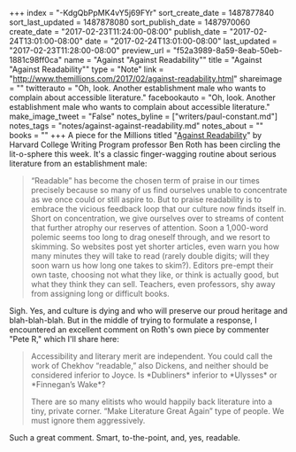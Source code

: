 +++
index = "-KdgQbPpMK4vY5j69FYr"
sort_create_date = 1487877840
sort_last_updated = 1487878080
sort_publish_date = 1487970060
create_date = "2017-02-23T11:24:00-08:00"
publish_date = "2017-02-24T13:01:00-08:00"
date = "2017-02-24T13:01:00-08:00"
last_updated = "2017-02-23T11:28:00-08:00"
preview_url = "f52a3989-8a59-8eab-50eb-1881c98ff0ca"
name = "Against \"Against Readability\""
title = "Against \"Against Readability\""
type = "Note"
link = "http://www.themillions.com/2017/02/against-readability.html"
shareimage = ""
twitterauto = "Oh, look. Another establishment male who wants to complain about accessible literature."
facebookauto = "Oh, look. Another establishment male who wants to complain about accessible literature."
make_image_tweet = "False"
notes_byline = ["writers/paul-constant.md"]
notes_tags = "notes/against-against-readability.md"
notes_about = ""
books = ""
+++
A piece for the Millions titled "[Against Readability](http://www.themillions.com/2017/02/against-readability.html)" by Harvard College Writing Program professor Ben Roth has been circling the lit-o-sphere this week. It's a classic finger-wagging routine about serious literature from an establishment male:

<blockquote>“Readable” has become the chosen term of praise in our times precisely because so many of us find ourselves unable to concentrate as we once could or still aspire to.  But to praise readability is to embrace the vicious feedback loop that our culture now finds itself in.  Short on concentration, we give ourselves over to streams of content that further atrophy our reserves of attention.  Soon a 1,000-word polemic seems too long to drag oneself through, and we resort to skimming.  So websites post yet shorter articles, even warn you how many minutes they will take to read (rarely double digits; will they soon warn us how long one takes to skim?).  Editors pre-empt their own taste, choosing not what they like, or think is actually good, but what they think they can sell.  Teachers, even professors, shy away from assigning long or difficult books.</blockquote>

Sigh. Yes, and culture is dying and who will preserve our proud heritage and blah-blah-blah. But in the middle of trying to formulate a response, I encountered an excellent comment on Roth's own piece by commenter "Pete R," which I'll share here:

<blockquote><p>Accessibility and literary merit are independent. You could call the work of Chekhov “readable,” also Dickens, and neither should be considered inferior to Joyce. Is *Dubliners* inferior to *Ulysses* or *Finnegan’s Wake*?</p>

<p>There are so many elitists who would happily back literature into a tiny, private corner. “Make Literature Great Again” type of people. We must ignore them aggressively.</p></blockquote>

Such a great comment. Smart, to-the-point, and, yes, readable.

